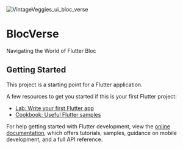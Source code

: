 ![VintageVeggies_ui_bloc_verse](https://github.com/0xAdiyat/BlocVerse/assets/67780459/ac48cbfd-b9e0-4d8a-b55d-40378dd5b860)


# BlocVerse

Navigating the World of Flutter Bloc

## Getting Started

This project is a starting point for a Flutter application.

A few resources to get you started if this is your first Flutter project:

- [Lab: Write your first Flutter app](https://docs.flutter.dev/get-started/codelab)
- [Cookbook: Useful Flutter samples](https://docs.flutter.dev/cookbook)

For help getting started with Flutter development, view the
[online documentation](https://docs.flutter.dev/), which offers tutorials,
samples, guidance on mobile development, and a full API reference.
